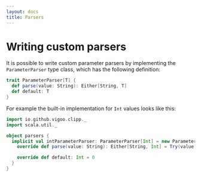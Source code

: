 ```yaml
---
layout: docs
title: Parsers
---
```


# Writing custom parsers
It is possible to write custom parameter parsers by implementing the `ParameterParser` type class,
which has the following definition:

```scala
trait ParameterParser[T] {
  def parse(value: String): Either[String, T]
  def default: T
}
```

For example the built-in implementation for `Int` values looks like this:

```scala mdoc
import io.github.vigoo.clipp._
import scala.util._

object parsers {
  implicit val intParameterParser: ParameterParser[Int] = new ParameterParser[Int] {
    override def parse(value: String): Either[String, Int] = Try(value.toInt).toEither.left.map(_.getMessage)

    override def default: Int = 0
  }
}
```
